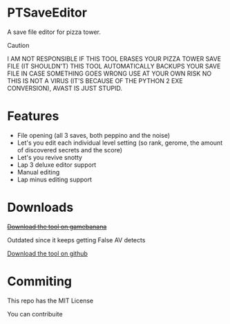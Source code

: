 # PTSaveEditor
A save file editor for pizza tower.
> [!CAUTION]
> I AM NOT RESPONSIBLE IF THIS TOOL ERASES YOUR PIZZA TOWER SAVE FILE (IT SHOULDN'T)
THIS TOOL AUTOMATICALLY BACKUPS YOUR SAVE FILE IN CASE SOMETHING GOES WRONG
USE AT YOUR OWN RISK
> NO THIS IS NOT A VIRUS (IT'S BECAUSE OF THE PYTHON 2 EXE CONVERSION), AVAST IS JUST STUPID.

# Features
- File opening (all 3 saves, both peppino and the noise)
- Let's you edit each individual level setting (so rank, gerome, the amount of discovered secrets and the score)
- Let's you revive snotty
- Lap 3 deluxe editor support
- Manual editing
- Lap minus editing support

# Downloads
~~[Download the tool on gamebanana](https://gamebanana.com/tools/19896)~~

Outdated since it keeps getting False AV detects

[Download the tool on github](https://github.com/Ricca665/PTSaveEditor/releases/tag/RELEASES)

# Commiting
This repo has the MIT License

You can contribuite